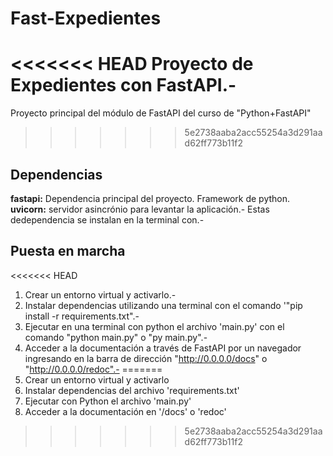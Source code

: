 # Fast-Expedientes
<<<<<<< HEAD
Proyecto de Expedientes con FastAPI.-
=======
Proyecto principal del módulo de FastAPI del curso de "Python+FastAPI"
>>>>>>> 5e2738aaba2acc55254a3d291aad62ff773b11f2

## Dependencias
**fastapi:** Dependencia principal del proyecto. Framework de python. 
**uvicorn:** servidor asincrónio para levantar la aplicación.-
Estas dedependencia se instalan en la terminal con.- 
## Puesta en marcha
<<<<<<< HEAD
1. Crear un entorno virtual y activarlo.-
2. Instalar dependencias utilizando una terminal con el comando '"pip install -r requirements.txt".-
3. Ejecutar en una terminal con python el archivo 'main.py' con el comando "python main.py" o "py main.py".-
4. Acceder a la documentación a través de FastAPI por un navegador ingresando en la barra de dirección "http://0.0.0.0/docs" o "http://0.0.0.0/redoc".-
=======
1. Crear un entorno virtual y activarlo
2. Instalar dependencias del archivo 'requirements.txt'
3. Ejecutar con Python el archivo 'main.py'
4. Acceder a la documentación en '/docs' o 'redoc'
>>>>>>> 5e2738aaba2acc55254a3d291aad62ff773b11f2
